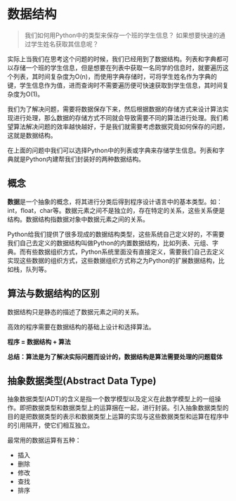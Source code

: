 # 数据结构

> 我们如何用Python中的类型来保存一个班的学生信息？ 如果想要快速的通过学生姓名获取其信息呢？

实际上当我们在思考这个问题的时候，我们已经用到了数据结构。列表和字典都可以存储一个班的学生信息，但是想要在列表中获取一名同学的信息时，就要遍历这个列表，其时间复杂度为O(n)，而使用字典存储时，可将学生姓名作为字典的键，学生信息作为值，进而查询时不需要遍历便可快速获取到学生信息，其时间复杂度为O(1)。

我们为了解决问题，需要将数据保存下来，然后根据数据的存储方式来设计算法实现进行处理，那么数据的存储方式不同就会导致需要不同的算法进行处理。我们希望算法解决问题的效率越快越好，于是我们就需要考虑数据究竟如何保存的问题，这就是数据结构。

在上面的问题中我们可以选择Python中的列表或字典来存储学生信息。列表和字典就是Python内建帮我们封装好的两种数据结构。

## 概念

**数据**是一个抽象的概念，将其进行分类后得到程序设计语言中的基本类型。如：int，float，char等。数据元素之间不是独立的，存在特定的关系，这些关系便是结构。数据结构指数据对象中数据元素之间的关系。

Python给我们提供了很多现成的数据结构类型，这些系统自己定义好的，不需要我们自己去定义的数据结构叫做Python的内置数据结构，比如列表、元组、字典。而有些数据组织方式，Python系统里面没有直接定义，需要我们自己去定义实现这些数据的组织方式，这些数据组织方式称之为Python的扩展数据结构，比如栈，队列等。

## 算法与数据结构的区别  

数据结构只是静态的描述了数据元素之间的关系。

高效的程序需要在数据结构的基础上设计和选择算法。

**程序 = 数据结构 + 算法**

**总结：算法是为了解决实际问题而设计的，数据结构是算法需要处理的问题载体**

## 抽象数据类型(Abstract Data Type)

抽象数据类型(ADT)的含义是指一个数学模型以及定义在此数学模型上的一组操作。即把数据类型和数据类型上的运算捆在一起，进行封装。引入抽象数据类型的目的是把数据类型的表示和数据类型上运算的实现与这些数据类型和运算在程序中的引用隔开，使它们相互独立。

最常用的数据运算有五种：
+ 插入
+ 删除
+ 修改
+ 查找
+ 排序
